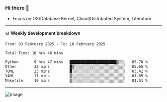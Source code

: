 ### Hi there 👋
<!-- * Daily Meditation via Leetcode/Competitive-Programming. -->
* Focus on OS/Database Kernel, Cloud/Distributed System, Literature.

-------

📊 **Weekly development breakdown**
<!--START_SECTION:waka-->

```txt
From: 03 February 2025 - To: 10 February 2025

Total Time: 10 hrs 46 mins

Python       9 hrs 47 mins   █████████████████████▒░░░   85.78 %
Other        38 mins         █▒░░░░░░░░░░░░░░░░░░░░░░░   05.65 %
TOML         23 mins         █░░░░░░░░░░░░░░░░░░░░░░░░   03.42 %
YAML         11 mins         ▒░░░░░░░░░░░░░░░░░░░░░░░░   01.65 %
Makefile     10 mins         ▒░░░░░░░░░░░░░░░░░░░░░░░░   01.51 %
```

<!--END_SECTION:waka-->

-------

<!-- [![Leetcode Stats](https://leetcard.jacoblin.cool/hzhang413?font=Fira+Mono)](https://leetcode.com/fxrc) -->
![image](./cyberpunk-ghost-in-the-shell.gif)
<!--![image](./gis-archive.png)-->
